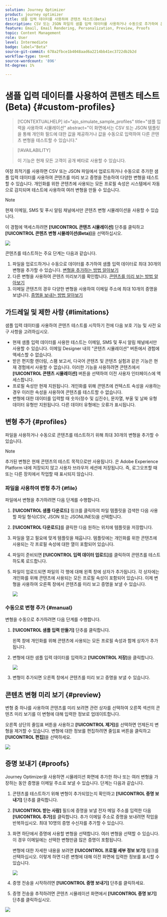 ```yaml
---
solution: Journey Optimizer
product: journey optimizer
title: 샘플 입력 데이터를 사용하여 콘텐츠 테스트(Beta)
description: CSV 또는 JSON 파일의 샘플 입력 데이터를 사용하거나 수동으로 추가하여 콘텐츠를 미리 보고 이메일 증명을 보내는 방법에 대해 알아봅니다.
feature: Email, Email Rendering, Personalization, Preview, Proofs
topic: Content Management
role: User
level: Intermediate
badge: label="Beta"
source-git-commit: 678a2fbce1b4048aad6a2214bb41ec3722db2b2d
workflow-type: tm+mt
source-wordcount: '896'
ht-degree: 1%

---
```



# 샘플 입력 데이터를 사용하여 콘텐츠 테스트(Beta) {#custom-profiles}

>[!CONTEXTUALHELP]
>id="ajo_simulate_sample_profiles"
>title="샘플 입력을 사용하여 시뮬레이션"
>abstract="이 화면에서는 CSV 또는 JSON 템플릿을 통해 개인화 필드에 대한 값을 제공하거나 값을 수동으로 입력하여 다른 콘텐츠 변형을 테스트할 수 있습니다."

>[!AVAILABILITY]
>
>이 기능은 현재 모든 고객이 공개 베타로 사용할 수 있습니다.

여정 최적기를 사용하면 CSV 또는 JSON 파일에서 업로드하거나 수동으로 추가한 샘플 입력 데이터를 사용하여 콘텐츠를 미리 보고 증명을 전송하여 다양한 변형을 테스트할 수 있습니다. 개인화를 위한 콘텐츠에 사용되는 모든 프로필 속성은 시스템에서 자동으로 감지되며 테스트에 사용하여 여러 변형을 만들 수 있습니다.

>[!NOTE]
>
>현재 이메일, SMS 및 푸시 알림 채널에서만 콘텐츠 변형 시뮬레이션을 사용할 수 있습니다.

이 경험에 액세스하려면 **[!UICONTROL 콘텐츠 시뮬레이션]** 단추를 클릭하고 **[!UICONTROL 콘텐츠 변형 시뮬레이션(Beta)]**&#x200B;을 선택하십시오.

![](assets/simulate-sample.png)

콘텐츠를 테스트하는 주요 단계는 다음과 같습니다.

1. 파일을 업로드하거나 수동으로 데이터를 추가하여 샘플 입력 데이터로 최대 30개의 변형을 추가할 수 있습니다. [변형을 추가하는 방법 알아보기](#profiles)
1. 다른 변형을 사용하여 콘텐츠 미리보기를 확인합니다. [콘텐츠를 미리 보는 방법 알아보기](#preview)
1. 이메일 콘텐츠의 경우 다양한 변형을 사용하여 이메일 주소에 최대 10개의 증명을 보냅니다. [증명을 보내는 방법 알아보기](#proofs)


## 가드레일 및 제한 사항 {#limitations}

샘플 입력 데이터를 사용하여 콘텐츠 테스트를 시작하기 전에 다음 보호 기능 및 사전 요구 사항을 고려하십시오.

* 현재 샘플 입력 데이터를 사용한 테스트는 이메일, SMS 및 푸시 알림 채널에서만 사용할 수 있습니다. 이메일 Designer 내의 &quot;콘텐츠 시뮬레이션&quot; 버튼에서 경험에 액세스할 수 없습니다.
* 받은 편지함 렌더링, 스팸 보고서, 다국어 콘텐츠 및 콘텐츠 실험과 같은 기능은 현재 경험에서 사용할 수 없습니다. 이러한 기능을 사용하려면 콘텐츠에서 **[!UICONTROL 콘텐츠 시뮬레이션]** 버튼을 선택하여 이전 사용자 인터페이스에 액세스합니다.
* 프로필 속성만 현재 지원됩니다. 개인화를 위해 콘텐츠에 컨텍스트 속성을 사용하는 경우 이러한 속성을 사용하여 콘텐츠를 테스트할 수 없습니다.
* 변형에 대한 데이터를 입력할 때 숫자(정수 및 십진수), 문자열, 부울 및 날짜 유형 데이터 유형만 지원됩니다. 다른 데이터 유형에는 오류가 표시됩니다.

## 변형 추가 {#profiles}

파일을 사용하거나 수동으로 콘텐츠를 테스트하기 위해 최대 30개의 변형을 추가할 수 있습니다.

>[!NOTE]
>
>추가된 변형은 현재 콘텐츠의 테스트 목적으로만 사용됩니다. 은 Adobe Experience Platform 내에 저장되지 않고 사용자 브라우저 세션에 저장됩니다. 즉, 로그오프할 때 또는 다른 장치에서 작업할 때 표시되지 않습니다.

### 파일을 사용하여 변형 추가 {#file}

파일에서 변형을 추가하려면 다음 단계를 수행합니다.

1. **[!UICONTROL 샘플 다운로드]** 링크를 클릭하여 파일 템플릿을 검색한 다음 사용할 파일 형식(CSV, JSON 또는 JSONLINES)을 선택합니다.

1. **[!UICONTROL 다운로드]**&#x200B;를 클릭한 다음 원하는 위치에 템플릿을 저장합니다.

1. 파일을 열고 필요에 맞게 템플릿을 채웁니다. 템플릿에는 개인화를 위한 콘텐츠에 사용되는 각 프로필 속성에 대한 열이 포함되어 있습니다.

1. 파일이 준비되면 **[!UICONTROL 입력 데이터 업로드]**&#x200B;를 클릭하여 콘텐츠를 테스트하도록 로드합니다.

1. 파일이 업로드되면 파일의 각 행에 대해 왼쪽 창에 상자가 추가됩니다. 각 상자에는 개인화를 위해 콘텐츠에 사용되는 모든 프로필 속성이 포함되어 있습니다. 이제 변형을 사용하여 오른쪽 창에서 콘텐츠를 미리 보고 증명을 보낼 수 있습니다.

   ![](assets/simulate-custom-variants.png)

### 수동으로 변형 추가 {#manual}

변형을 수동으로 추가하려면 다음 단계를 수행합니다.

1. **[!UICONTROL 샘플 입력 만들기]** 단추를 클릭합니다.

   왼쪽 창에 개인화를 위해 콘텐츠에 사용되는 모든 프로필 속성과 함께 상자가 추가됩니다.

1. 변형에 대한 샘플 입력 데이터를 입력하고 **[!UICONTROL 저장]**&#x200B;을 클릭합니다.

   ![](assets/simulate-custom-add.png)

1. 변형이 추가되면 오른쪽 창에서 콘텐츠를 미리 보고 증명을 보낼 수 있습니다.

## 콘텐츠 변형 미리 보기 {#preview}

변형 중 하나를 사용하여 콘텐츠를 미리 보려면 관련 상자를 선택하여 오른쪽 섹션의 콘텐츠 미리 보기를 이 변형에 대해 입력한 정보로 업데이트합니다.

오른쪽 상단의 줄임표 버튼을 사용하고 **[!UICONTROL 제거]**&#x200B;를 선택하면 언제든지 변형을 제거할 수 있습니다. 변형에 대한 정보를 편집하려면 줄임표 버튼을 클릭하고 **[!UICONTROL 편집]**&#x200B;을 선택하세요.

![](assets/simulate-custom-boxes.png)

## 증명 보내기 {#proofs}

Journey Optimizer을 사용하면 시뮬레이션 화면에 추가한 하나 또는 여러 변형을 가장하는 동안 증명을 이메일 주소로 보낼 수 있습니다. 단계는 다음과 같습니다.

1. 콘텐츠를 테스트하기 위해 변형이 추가되었는지 확인하고 **[!UICONTROL 증명 보내기]** 단추를 클릭합니다.

1. **[!UICONTROL 받는 사람]** 필드에 증명을 보낼 전자 메일 주소를 입력한 다음 **[!UICONTROL 추가]**&#x200B;를 클릭합니다. 추가 이메일 주소로 증명을 보내려면 작업을 반복하십시오. 최대 10명의 증명 수신자를 추가할 수 있습니다.

1. 화면 하단에서 증명에 사용할 변형을 선택합니다. 여러 변형을 선택할 수 있습니다. 이 경우 이메일에는 선택한 변형만큼 많은 증명이 포함됩니다.

   변형에 대한 자세한 내용을 보려면 **[!UICONTROL 프로필 세부 정보 보기]** 링크를 선택하십시오. 이렇게 하면 다른 변형에 대해 이전 화면에 입력한 정보를 표시할 수 있습니다.

   ![](assets/simulate-custom-proofs.png)

1. 증명 전송을 시작하려면 **[!UICONTROL 증명 보내기]** 단추를 클릭하세요.

1. 증명 전송을 추적하려면 콘텐츠 시뮬레이션 화면에서 **[!UICONTROL 증명 보기]** 단추를 클릭하십시오.

![](assets/simulate-custom-sent-proofs.png)
